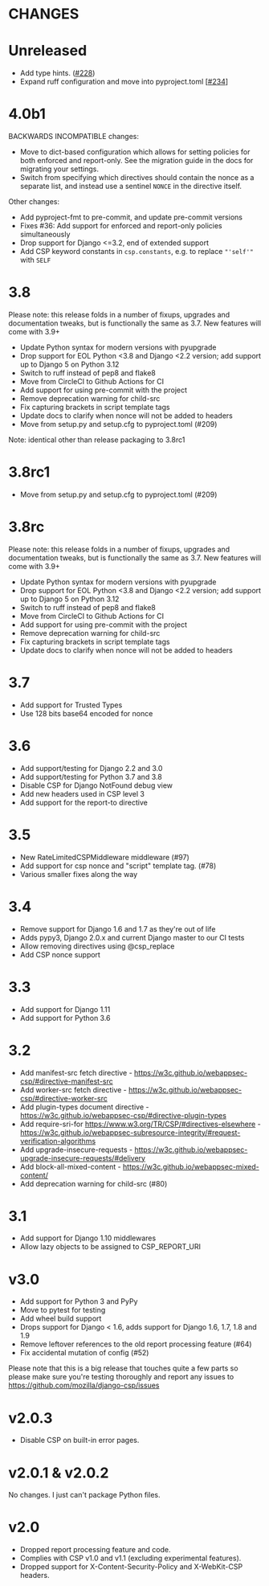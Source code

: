CHANGES
=======

Unreleased
==========
- Add type hints. ([#228](https://github.com/mozilla/django-csp/pull/228))
- Expand ruff configuration and move into pyproject.toml [[#234](https://github.com/mozilla/django-csp/pull/234)]

4.0b1
=====
BACKWARDS INCOMPATIBLE changes:
- Move to dict-based configuration which allows for setting policies for both enforced and
  report-only. See the migration guide in the docs for migrating your settings.
- Switch from specifying which directives should contain the nonce as a separate list, and instead
  use a sentinel `NONCE` in the directive itself.

Other changes:
- Add pyproject-fmt to pre-commit, and update pre-commit versions
- Fixes #36: Add support for enforced and report-only policies simultaneously
- Drop support for Django <=3.2, end of extended support
- Add CSP keyword constants in `csp.constants`, e.g. to replace `"'self'"` with `SELF`

3.8
===

Please note: this release folds in a number of fixups, upgrades and documentation tweaks,
but is functionally the same as 3.7. New features will come with 3.9+

- Update Python syntax for modern versions with pyupgrade
- Drop support for EOL Python <3.8 and Django <2.2 version; add support up to Django 5 on Python 3.12
- Switch to ruff instead of pep8 and flake8
- Move from CircleCI to Github Actions for CI
- Add support for using pre-commit with the project
- Remove deprecation warning for child-src
- Fix capturing brackets in script template tags
- Update docs to clarify when nonce will not be added to headers
- Move from setup.py and setup.cfg to pyproject.toml (#209)

Note: identical other than release packaging to 3.8rc1

3.8rc1
======
- Move from setup.py and setup.cfg to pyproject.toml (#209)

3.8rc
=====

Please note: this release folds in a number of fixups, upgrades and documentation tweaks,
but is functionally the same as 3.7. New features will come with 3.9+

- Update Python syntax for modern versions with pyupgrade
- Drop support for EOL Python <3.8 and Django <2.2 version; add support up to Django 5 on Python 3.12
- Switch to ruff instead of pep8 and flake8
- Move from CircleCI to Github Actions for CI
- Add support for using pre-commit with the project
- Remove deprecation warning for child-src
- Fix capturing brackets in script template tags
- Update docs to clarify when nonce will not be added to headers

3.7
===

- Add support for Trusted Types
- Use 128 bits base64 encoded for nonce

3.6
===

- Add support/testing for Django 2.2 and 3.0
- Add support/testing for Python 3.7 and 3.8
- Disable CSP for Django NotFound debug view
- Add new headers used in CSP level 3
- Add support for the report-to directive

3.5
===

- New RateLimitedCSPMiddleware middleware (#97)
- Add support for csp nonce and "script" template tag. (#78)
- Various smaller fixes along the way

3.4
===

- Remove support for Django 1.6 and 1.7 as they're out of life
- Adds pypy3, Django 2.0.x and current Django master to our CI tests
- Allow removing directives using @csp_replace
- Add CSP nonce support

3.3
===

- Add support for Django 1.11
- Add support for Python 3.6

3.2
===

- Add manifest-src fetch directive - <https://w3c.github.io/webappsec-csp/#directive-manifest-src>
- Add worker-src fetch directive - <https://w3c.github.io/webappsec-csp/#directive-worker-src>
- Add plugin-types document directive - <https://w3c.github.io/webappsec-csp/#directive-plugin-types>
- Add require-sri-for <https://www.w3.org/TR/CSP/#directives-elsewhere> - <https://w3c.github.io/webappsec-subresource-integrity/#request-verification-algorithms>
- Add upgrade-insecure-requests - <https://w3c.github.io/webappsec-upgrade-insecure-requests/#delivery>
- Add block-all-mixed-content - <https://w3c.github.io/webappsec-mixed-content/>
- Add deprecation warning for child-src (#80)

3.1
===

- Add support for Django 1.10 middlewares
- Allow lazy objects to be assigned to CSP_REPORT_URI

v3.0
====

- Add support for Python 3 and PyPy
- Move to pytest for testing
- Add wheel build support
- Drops support for Django < 1.6, adds support for Django 1.6, 1.7, 1.8 and 1.9
- Remove leftover references to the old report processing feature (#64)
- Fix accidental mutation of config (#52)

Please note that this is a big release that touches quite a few parts so please
make sure you're testing thoroughly and report any issues to
<https://github.com/mozilla/django-csp/issues>

v2.0.3
======

- Disable CSP on built-in error pages.

v2.0.1 & v2.0.2
===============

No changes. I just can't package Python files.

v2.0
====

- Dropped report processing feature and code.
- Complies with CSP v1.0 and v1.1 (excluding experimental features).
- Dropped support for X-Content-Security-Policy and X-WebKit-CSP
  headers.
